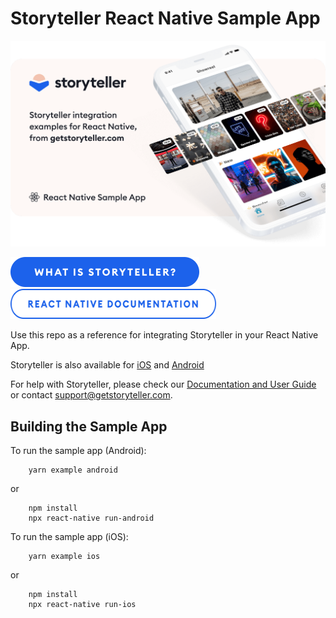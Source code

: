 # Storyteller React Native Sample App

<a href="https://getstoryteller.com" target="_blank">
  <img alt="Storyteller integration examples for React Native, from getstoryteller.com" src="img/readme-cover.png">
</a>

<p>
  <a href="https://getstoryteller.com" target="_blank"><img alt="What is Storyteller?" src="img/what-is-storyteller-btn.png" width="302" height="48"></a>&nbsp;&nbsp;&nbsp;
  <a href="https://docs.getstoryteller.com/documents/react-native-sdk" target="_blank"><img alt="Storyteller React Native Documentation" src="img/docs-btn.png" width="329" height="48"></a>
</p>

Use this repo as a reference for integrating Storyteller in your React Native App.

Storyteller is also available for [iOS](https://github.com/getstoryteller/storyteller-sample-ios) and [Android](https://github.com/getstoryteller/storyteller-sample-android)

For help with Storyteller, please check our [Documentation and User Guide](https://docs.getstoryteller.com/documents/) or contact [support@getstoryteller.com](mailto:support@getstoryteller.com?Subject=React%Native%20Sample%20App).

## Building the Sample App

To run the sample app (Android):

```
    yarn example android
```

or

```
    npm install
    npx react-native run-android
```

To run the sample app (iOS):

```
    yarn example ios
```

or

```
    npm install
    npx react-native run-ios
```